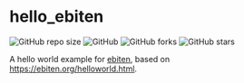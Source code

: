 # hello_ebiten
![GitHub repo size](https://img.shields.io/github/repo-size/wilsandbrink/hello_ebiten)
![GitHub](https://img.shields.io/github/license/wilsandbrink/hello_ebiten)
![GitHub forks](https://img.shields.io/github/forks/wilsandbrink/hello_ebiten)
![GitHub stars](https://img.shields.io/github/stars/wilsandbrink/hello_ebiten)

A hello world example for [ebiten](https://github.com/hajimehoshi/ebiten), based on https://ebiten.org/helloworld.html.
